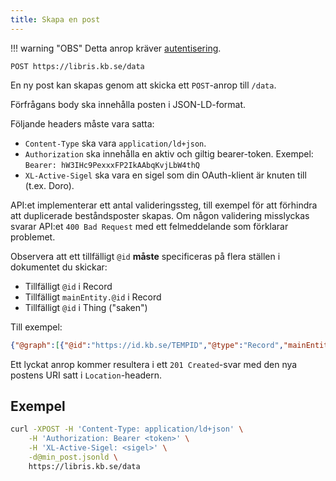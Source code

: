 ```yaml
---
title: Skapa en post
---
```

!!! warning "OBS"
    Detta anrop kräver [autentisering](../howto/auth.md).

```
POST https://libris.kb.se/data
```

En ny post kan skapas genom att skicka ett `POST`-anrop till `/data`.

Förfrågans body ska innehålla posten i JSON-LD-format.

Följande headers måste vara satta:

* `Content-Type` ska vara `application/ld+json`.
* `Authorization` ska innehålla en aktiv och giltig bearer-token. Exempel: `Bearer: hW3IHc9PexxxFP2IkAAbqKvjLbW4thQ`
* `XL-Active-Sigel` ska vara en sigel som din OAuth-klient är knuten till (t.ex. Doro).

API:et implementerar ett antal valideringssteg, till exempel för att förhindra
att duplicerade beståndsposter skapas. Om någon validering misslyckas svarar
API:et `400 Bad Request` med ett felmeddelande som förklarar problemet.

Observera att ett tillfälligt `@id` **måste** specificeras på flera ställen i
dokumentet du skickar:

* Tillfälligt `@id` i Record
* Tillfälligt `mainEntity.@id` i Record
* Tillfälligt `@id` i Thing ("saken")

Till exempel:

```json title="JSON-LD"
{"@graph":[{"@id":"https://id.kb.se/TEMPID","@type":"Record","mainEntity":{"@id":"https://id.kb.se/TEMPID#it"}},{"@id":"https://id.kb.se/TEMPID#it","@type":"Person","familyName":"Testing"}]}
```

Ett lyckat anrop kommer resultera i ett `201 Created`-svar med den nya postens
URI satt i `Location`-headern.

## Exempel

```bash title="Shell"
curl -XPOST -H 'Content-Type: application/ld+json' \
    -H 'Authorization: Bearer <token>' \
    -H 'XL-Active-Sigel: <sigel>' \
    -d@min_post.jsonld \
    https://libris.kb.se/data
```
